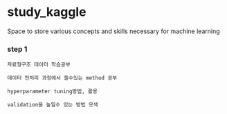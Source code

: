 # study_kaggle
Space to store various concepts and skills necessary for machine learning

### step 1

    자료형구조 데이터 학습공부
  
    데이터 전처리 과정에서 쓸수있는 method 공부
  
    hyperparameter tuning방법, 활용
  
    validation을 높일수 있는 방법 모색
